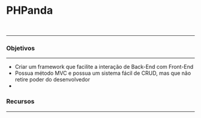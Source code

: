 <h1>PHPanda</h1><br/>
<hr/>
<h3>Objetivos</h3>
<hr/>
<ul>
<li>Criar um framework que facilite a interação de Back-End com Front-End</li>
<li>Possua método MVC e possua um sistema fácil de CRUD, mas que não retire poder do desenvolvedor</li>
<li></li>
</ul>

<h3>Recursos</h3>
<hr/>

